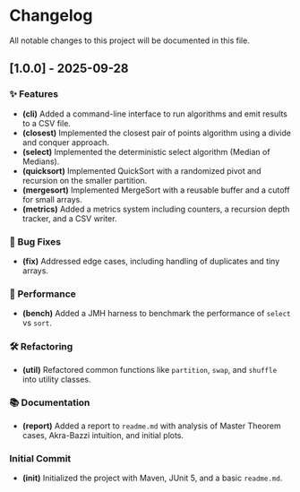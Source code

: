 # Changelog

All notable changes to this project will be documented in this file.

## [1.0.0] - 2025-09-28

### ✨ Features
* **(cli)** Added a command-line interface to run algorithms and emit results to a CSV file.
* **(closest)** Implemented the closest pair of points algorithm using a divide and conquer approach.
* **(select)** Implemented the deterministic select algorithm (Median of Medians).
* **(quicksort)** Implemented QuickSort with a randomized pivot and recursion on the smaller partition.
* **(mergesort)** Implemented MergeSort with a reusable buffer and a cutoff for small arrays.
* **(metrics)** Added a metrics system including counters, a recursion depth tracker, and a CSV writer.

### 🐛 Bug Fixes
* **(fix)** Addressed edge cases, including handling of duplicates and tiny arrays.

### 🚀 Performance
* **(bench)** Added a JMH harness to benchmark the performance of `select` vs `sort`.

### 🛠️ Refactoring
* **(util)** Refactored common functions like `partition`, `swap`, and `shuffle` into utility classes.

### 📚 Documentation
* **(report)** Added a report to `readme.md` with analysis of Master Theorem cases, Akra-Bazzi intuition, and initial plots.

### Initial Commit
* **(init)** Initialized the project with Maven, JUnit 5, and a basic `readme.md`.
